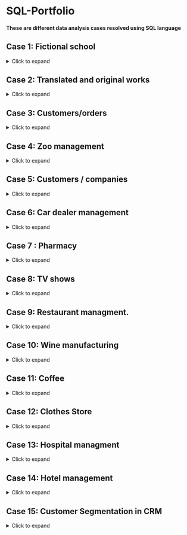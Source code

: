 # SQL-Portfolio

#### These are  different data analysis cases  resolved using SQL language 

## Case 1: Fictional school

<details>
  <summary>Click to expand</summary>

We have four tables below for a fictional school that tracks student grades.
The `Students` table contains information about the students enrolled in the school, including their unique ID, first name, last name, and email. The `Courses` table lists all the courses offered by the school and includes the course ID, name, and instructor ID. The `Instructors` table contains information about the instructors who teach at the school, including their unique ID, first name, last name, and email. Finally, the `Grades` table contains information about the grades earned by each student in each course, including the student ID, course ID, and actual grade earned.

- **`students`**

| student_id | first_name | last_name   | email                       |
|------------|------------|-------------|-----------------------------|
| 1          | Fatma      | Ben Youssef | fatma.benyoussef@esprix.com |
| 2          | Amine      | Ben Ali     | amine.benali@esprix.com    |
| 3          | Hela       | Toumi       | hela.toumi@esprix.com      |
| 4          | Nizar      | Gharsa      | nizar.gharsa@esprix.com     |
| 5          | Amina      | Khelifi     | amina.khelifi@esprix.com   |
| 6          | Mohamed    | Ben Ali     | mohamed.benali@esprix.com  |
| 7          | Asma       | Saadi       | asma.saadi@esprix.com      |

-**`courses`**

| course_id | course_name | instructor_id |
|-----------|-------------|---------------|
| 1         | Math    | 1             |
| 2         | English  | 2             |
| 3         | History  | 3             |

-**` instructors`**

| instructor_id | first_name | last_name    | email                        |
|---------------|------------|--------------|------------------------------|
| 1             | Ali        | Hamdi        | ali.hamdi@esprix.com        |
| 2             | Zainab     | Fehmi        | zainab.fehmi@esprix.com      |
| 3             | Youssef    | Bel Haj Amor | youssef.belhajamor@esprix.com|

-**` instructors`**

| enrollment_id | student_id | course_id    | grade                        |
|---------------|------------|--------------|------------------------------|
| 1             | 1        | 1        | 80      |
| 2             | 2     | 2        | 90      |
| 3             | 3    | 3 | 85|
| 4             | 4       | 1       | 75       |
| 5             | 5     | 2        | 92      |
| 6             | 6    | 3 | 87|
| 7             | 7       | 4        | 88        |
| 8             | 1     | 5        | 91      |
| 9             | 2    | 1 | 83|
| 10             | 3        | 2        | 79        |
| 11             | 4     | 3       | 81      |
| 12             | 5    | 4 | 95|





#### Task 1/ What are the names of all students who are enrolled in "Mathematics" course?
```sql
SELECT s.first_name, s.last_name
FROM students s
INNER JOIN enrollment e ON s.student_id = e.student_id
INNER JOIN courses c ON e.course_id = c.course_id
WHERE c.course_name = 'Math ';
```
|first_name|last_name|
|---------|----------|
|Fatma|Ben Youssef|




#### Task 2/ What are the names of all instructors who taught a course with a grade of "A"?

```sql
SELECT DISTINCT i.first_name, i.last_name
FROM instructors i
JOIN courses c ON i.instructor_id = c.instructor_id
JOIN enrollments e ON c.course_id = e.course_id
WHERE e.grade >= 90;
-- a student has received a grade of 90 or above, which is equivalent to an "A" grade.
```

|first_name|	last_name|
|----------|-----------|
|Zainab|	Fehmi|
|Amina|	Khelifi|
|Mohamed|	Ben Ali|
|Asma|	Saadi|

#### Task 3/How many students are enrolled in each course?

```sql
SELECT c.course_name, COUNT(e.student_id) AS num_students
FROM courses c
LEFT JOIN enrollments e ON c.course_id = e.course_id
GROUP BY c.course_name;
```
|course_name|	num_students|
|----------|--------------|
|Math| 	2|
|English| 	2|
|History| 	2|


#### Task 4/What is the average grade for each course?

```sql
SELECT c.course_name, AVG(e.grade) AS avg_grade
FROM courses c
JOIN enrollments e ON c.course_id = e.course_id
GROUP BY c.course_name;
```


|course_name	|avg_grade|
|-----------|-----------|
|Math 	|81.5|
|English |	86.0|
|History |	86.0|

#### Task 5/What is the name of the student who has the highest grade across all courses?

```sql
SELECT s.first_name, s.last_name, MAX(e.grade) AS max_grade
FROM students s
JOIN enrollments e ON s.student_id = e.student_id
GROUP BY s.student_id
ORDER BY max_grade DESC
LIMIT 1;
```

|first_name	|last_name	|max_grade|
|---------|------------|----|
|Amina	|Khelifi	|95|

#### Task 6/What is the name and email address of the student with the highest average grade?


```sql
SELECT s.first_name, s.last_name, s.email, AVG(e.grade) AS avg_grade
FROM students s
JOIN enrollments e ON s.student_id = e.student_id
GROUP BY s.student_id
ORDER BY avg_grade DESC
LIMIT 1;
```
|first_name	|last_name	|email	|avg_grade|
|-----------|-----------|--------|--------|
|Amina|	Khelifi|	amina.khelifi@esprix.com|	93.5|

</details>

## Case 2: Translated and original works

<details>
  <summary>Click to expand</summary>

We'll make use of details regarding a publishing business that issues both translated and original works.  `Books`, `Authors`, `Editors`, and `Translators`. The `Books` table contains information about the books, including their title, type, and foreign keys for authors, editors, and translators. The `Authors` table includes the IDs and names of the authors, while the `Editors` table lists the IDs and names of the editors. Lastly, the `Translators` table has information about the translators.

- **`Books`**

| ID  | Title | Type  | author_id | editor_id  | translator_id |
| :------------- | :------------- | :------------- | :------------- | :------------- | :------------- |
| 1  |Harry Potter and the Chamber of Secrets   |Original | 11  | 20 |   |
| 2  | Oranges  | Translated  | 12  | 25  | 31  |
| 3  | The Changeling  | Original  | 13  | 21  |   |
| 4  | The Lord of the Rings: Complete Visual Companion | Original  | 14 | 22  |  |
| 5  | Applied AI | Translated | 16 |24  | 34  |
| 6  | Your Trip  | Translated | 15  | 23  | 32  |
| 7  | The Control of Nature | Original | 17  | 26  |   |
| 8  | Your Happy Life	 | Translated | 15  | 23  | 33  |

- **`Authors`**

| ID  | first_name | last_name  | 
| :------------- | :------------- | :------------- | 
| 11  |J.K   |Rowling |
| 12  | Olga   | Savelieva  | 
| 13  |Kate   | Horsley  |
| 14  |Jude  | Fisher  |
| 15  | Yao  | Dou  |
| 16  | Jack  | Smart  |
| 17  | John   | McPhee  |


- **`Editors`**

| ID  | first_name | last_name  | 
| :------------- | :------------- | :------------- | 
| 20  | Peter  | Honess  |
| 21  | Alton    | Raible  |
| 23  | Mark  | Johnson  |
| 24  | Maria  | Evans  |
| 25  | Sebastian  | Wright  |
| 26  | Joshua   | Rothman   |

- **`translators`**

| ID  | first_name | last_name  | 
| :------------- | :------------- | :------------- | 
| 31  |Ira   |Davies |
| 32  | Ling   | Weng  | 
| 33  |Kristian  | Green  |
| 34  |Roman  | Edwards  |



#### Task 1/ Query book titles along with their authors (i.e., the author’s first name and last name):
```sql
  SELECT b.id, b.title, a.first_name, a.last_name
  FROM books b
  INNER JOIN authors a
  ON b.author_id = a.id
  ORDER BY b.id;
```

|id|	title|	first_name|	last_name|
|--|------|------------|-----------|
|1|	Harry Potter and the Chamber of Secrets	|J.K	|Rowling|
|2|	Oranges|	Olga|	Savelieva|
|3|	The Changeling|	Kate|	Horsley|
|4|	The Lord of the Rings: Complete Visual Companion|	Jude|	Fisher|
|5|	Applied AI	|Jack|	Smart|
|6|	Your Trip	|Yao|	Dou
|7|	The Control of Nature	|John|	McPhee|
|8|	Your Happy Life	|Yao	|Dou|

#### Task 2/ Query books along with their translators (i.e., the translator’s last name). Only half of  books have been translated and thus have a corresponding translator:
```sql
SELECT Books.Title, Translators.last_name
FROM Books
LEFT JOIN Translators ON Books.translator_id = Translators.ID
WHERE Books.translator_id IS NOT NULL
```

|Title	|last_name|
|-------|----------|
|Oranges	|Edwards|
|Applied AI	|Green|
|Your Trip	|Weng|
|Your Happy Life	|Edwards|
 
#### Task 3/ Query information about each book’s author and translator (i.e., their last names). We also want to keep the basic information about each book (i.e., id, title, and type).
```sql
SELECT b.id, b.title, b.type, a.last_name AS author_last_name, t.last_name AS translator_last_name
FROM Books b
LEFT JOIN Authors a ON b.author_id = a.id
LEFT JOIN Translators t ON b.translator_id = t.id;
```

|id|	title|	type|	author_last_name	|translator_last_name|
|--|-------|------|-------------------|--------------------|
|1|	Harry Potter and the Chamber of Secrets|	Original	|Rowling	|Honess|
|2|	Oranges	|Translated	|Savelieva	|Edwards|
|3|	The Changeling	|Original|	Horsley|	NULL|
|4|	The Lord of the Rings: Complete Visual Companion	|Original	|Fisher	|NULL|
|5|	Applied AI|	Translated|	Smart|	Green|
|6|	Your Trip	|Translated	|Dou	|Weng|
|7|	The Control of Nature	|Original|	McPhee|	NULL|
|8|	Your Happy Life	|Translated	|Dou	|Edwards|
  
#### Task 4/Query the basic book information (i.e., ID and title) along with the last names of the corresponding editors. Again, we want to keep all of the books in the result set.
```sql
  SELECT b.id, b.title, e.last_name AS editor
  FROM books b
  LEFT JOIN editors e
  ON b.editor_id = e.id
  ORDER BY b.id;
```
|id|	title	|editor_last_name|
|--|--------|-----------------|
|1|	Harry Potter and the Chamber of Secrets	|Honess|
|2|	Oranges|	Wright|
|3|	The Changeling|	Raible|
|4|	The Lord of the Rings: Complete Visual Companion|	Johnson|
|5|	Applied AI	|Evans|
|6|	Your Trip	|Rothman|
|7|	The Control of Nature	| |
|8|	Your Happy Life	|Rothman|


#### Task 5/ Join all four tables to get information about all of the books, authors, editors, and translators in one table.
```sql
SELECT b.id, b.title, b.type, 
       a.first_name AS author_first_name, a.last_name AS author_last_name, 
       e.first_name AS editor_first_name, e.last_name AS editor_last_name, 
       t.first_name AS translator_first_name, t.last_name AS translator_last_name
FROM books b
LEFT JOIN authors a ON b.author_id = a.id
LEFT JOIN editors e ON b.editor_id = e.id
LEFT JOIN translators t ON b.translator_id = t.id
ORDER BY b.id;
```
| ID | Title     | Type       | Author First Name | Author Last Name | Editor First Name | Editor Last Name | Translator First Name | Translator Last Name |
|----|-----------|------------|------------------|-------------|--------------|-----------|-----------------|--------------|
| 1  | Harry Potter and the Chamber of Secrets      | Original   | J.K      | Rowling     | Peter       | Honess          |        |            |
| 2  | Oranges       | Translated | Olga             | Savelieva        | Sebastian         | Wright          | Ira       | Davies        |
| 3  | The Changeling       | Original   | Kate             | Horsley          | Alton             | Raible          |          |             |
| 4  | The Lord of the Rings: Complete Visual Companion     | Original   | Jude             | Fisher           | Mark          | Johnson    |      |           |
| 5  | Applied AI     | Translated | Jack      | Smart     | Maria             | Evans           | Roman                 | Edwards              |
| 6  | Your Trip   | Translated | Yao              | Dou              | Joshua            | Rothman         | Ling                  | Weng                 |
| 7  | The Control of Nature  | Original   | John        | McPhee      | Sebastian         | Wright          |                       |                      |
| 8  | Your Happy Life        | Translated | Yao      | Dou        | Joshua    | Rothman     | Kristian      | Green                |


</details>


## Case 3: Customers/orders

<details>
  <summary>Click to expand</summary>

 We have the two tables below :
 
 `Customer` and `Order`. The `Customer` table lists information about customers, including their customer_id, age, location, and gender. The `Order` table contains details about orders, such as order_id, customer_id, date, amount, and whether the order is a sale or not. The customer_id field in the Order table acts as a foreign key that links the order to the respective customer who placed it. The tables provide valuable insights into the customers' demographics and their orders.

  - **`Customer`**

  | customer_id  | age | location  | gender|
  | :------------- | :------------- | :------------- |  :------------- | 
  | 106  |34   |Ariena ||Male |
  | 107  | 30   | Sfax  |  Male  | 
  | 108  |42  | Sousse  |Female  |
  | 110  |40  |Ariena ||Male |
  | 140  |40  | Sousse  |Female  |
  | 165  |52  |Ariena ||Male |
  | 201  |37  | Monastir  |Female  |


   - **`Order`**

   | order_id  | customer_id | date  | amount| is_sale |
  | :------------- | :------------- | :------------- |  :------------- | :------------- | 
  | 23001  |108   |2021-01-30 |104.10 |True |
  | 23006  |124   | 2021-02-14  | 84.20 | False  | 
  | 23009  |165  | 2021-04-13  |46.60 |True  |
  | 23012  |167  |2021-04-07 |66.30|True |
  | 23020  |201  |2021-03-04 |10.60|False |


#### Task 1/ We want to see the average age of customers who made a purchase on 2021-02-14.

```sql
 SELECT AVG(Customer.age) AS avg_age
FROM Customer
JOIN Order ON Customer.customer_id = Order.customer_id
WHERE Order.date = '2021-02-14';
```

| avg_age |
|---------|
| 30.0    |

#### Task 2/ We want to see the average order amount made by customers in Ariena.

```sql
select avg(orders.amount)
from customer
join orders
on customer.customer_id = orders.customer_id
where customer.location = "Ariena";
```

| avg_amount |
|------------|
| 46.60      |

#### Task 3/ We want to see the average order amount for each city.
```sql
select customer.location, avg(orders.amount)
from customer
join orders
on customer.customer_id = orders.customer_id
group by customer.location;
```
| location | avg_amount |
|----------|------------|
| Ariena   | 46.60      |
| Sfax     | 84.20      |
| Sousse   | 72.45      |

#### Task 4/ We want to see the highest order amount and the age of customer who made that order.
```sql
SELECT Customer.age, Order.amount
FROM Customer
JOIN Order ON Customer.customer_id = Order.customer_id
ORDER BY Order.amount DESC
LIMIT 1;
```
| age | amount |
|-----|--------|
|  108 | 104.10 |


#### Task 5/ We want to see the highest order amount made by customer whose id is 201.
```sql
select max(orders.amount) 
from customer 
join orders 
on customer.customer_id = orders.customer_id 
where customer.customer_id = 201;
```
| max_amount |
|------------|
|      10.60 |

#### Task 6/ We want to see the top 5 customers from Sousse in terms of the highest average order amount when there is sale.
```sql
select c.cust_id, avg(o.amount) as average 
from customer c 
join orders o 
on c.customer_id = o.customer_id 
where c.location = "Sousse" and o.is_sale = "True" 
 group by c.customer_id 
 order by average desc limit 5;
 ```
 | customer_id | location | avg_amount |
|-------------|----------|------------|
|         140 | Sousse   |     40.600 |
|         108 | Sousse   |     10.600 |
 
#### Task 7/ We want to find out the location of the customer who has the lowest order amount on 2021–01–30.
```sql
select c.customer_id , c.location
from customer c
join orders o
on c.customer_id  = o.customer_id 
where o.date = "2021–01–30" and o.amount = (
select min(amount) from orders where date = "2021–01–30"
 );
 ```

 | customer_id | location |
|--------------|-----------|
|       106   |  Ariena  | 
 
</details>

## Case 4: Zoo management

<details>
  <summary>Click to expand</summary>

We have 4 tables  related to zoo management and contain information about the animals, habitats, employees, and events in the zoo. The `Animals` table stores information about the species, name, gender, birth date, and habitat of each animal. The `Habitats` table contains information about the different habitats in the zoo. The `Employees` table stores information about the zoo staff, including their ID, first name, last name, and job title. Finally, the `Events` table tracks the events happening at the zoo, including the event ID, name, date, time, and the employee responsible for the event. 


- **` Animals Table`**

| animal_id | species     | name     | gender | birth_date | habitat_id |
|-----------|-------------|----------|--------|------------|------------|
| 1         | Lion        | Simba    | M      | 2010-05-15 | 1          |
| 2         | Tiger       | Rajah    | M      | 2012-08-22 | 2          |
| 3         | Elephant    | Dumbo    | M      | 2009-02-28 | 3          |
| 4         | Giraffe     | Melman   | M      | 2011-11-10 | 4          |
| 5         | Penguin     | Skipper  | F      | 2015-03-05 | 5          |
| 6         | Chimpanzee  | Caesar   | M      | 2014-01-01 | 6          |
| 7         | Gorilla     | King Kong| M      | 2007-06-18 | 7          |
| 8         | Flamingo    | Pinky    | F      | 2016-07-03 | 5          |
| 9         | Kangaroo    | Joey     | M      | 2013-04-20 | 8          |
| 10        | Crocodile   | Wally    | M      | 2010-09-12 | 9          |

- **` Habitats Table`**

| habitat_id | habitat_name        |
|------------|---------------------|
| 1          | Lion Habitat        |
| 2          | Tiger Habitat       |
| 3          | Elephant Habitat    |
| 4          | Giraffe Habitat     |
| 5          | Penguin Habitat     |
| 6          | Chimpanzee Habitat  |
| 7          | Gorilla Habitat     |
| 8          | Kangaroo Habitat    |
| 9          | Crocodile Habitat   |

- **` Employees Table`**

| employee_id | name             | job_title   |
|-------------|----------------|-------------|
| 1           | Ahmed Ben Salah | Zookeeper   |
| 2           | Amel Kefi       | Veterinarian|
| 3           | John Smith      | Zoologist   |
| 4           | Aya Nakamura    | Zookeeper   |
| 5           | Adam Johnson    | Zookeeper   |
| 6           | Kim Lee         | Veterinarian|
| 7           | Mohammed Ali    | Zoologist   |

- **` Events Table`**

| event_id | name                 | date       | time     | employee_id |
|----------|----------------------|------------|----------|--------------|
| 1        | Lion Feeding        | 2023-03-09 | 10:00:00 | 1            |
| 2        | Tiger Show          | 2023-03-10 | 14:00:00 | 3            |
| 3        | Elephant Bathing    | 2023-03-11 | 11:00:00 | 4            |
| 4        | Giraffe Feeding     | 2023-03-12 | 10:30:00 | 2            |
| 5        | Penguin March       | 2023-03-13 | 15:00:00 | 5            |
| 6        | Chimpanzee Exhibit  | 2023-03-14 | 12:00:00 | 7            |
| 7        | Gorilla Watching    | 2023-03-15 | 13:30:00 | 3            |
| 8        | Kangaroo Jumping    | 2023-03-16 | 11:00:00 | 1            |
| 9        | Crocodile Feeding   | 2023-03-17 | 10:30:00 | 5            |

#### Task 1/ What is the total number of animals in each habitat, ordered by the habitat name?
```sql
SELECT h.habitat_name, COUNT(*) as num_animals 
FROM Animals a
JOIN Habitats h ON a.habitat_id = h.habitat_id
GROUP BY h.habitat_name
ORDER BY h.habitat_name;
```
| habitat_name       | num_animals |
|--------------------|-------------|
| Chimpanzee Habitat | 1           |
| Crocodile Habitat  | 1           |
| Elephant Habitat   | 1           |
| Giraffe Habitat    | 1           |
| Gorilla Habitat    | 1           |
| Kangaroo Habitat   | 1           |
| Lion Habitat       | 1           |
| Penguin Habitat    | 2           |
| Tiger Habitat      | 1           |

#### Task 2/What is the number of events for each employee?
```sql
SELECT e.name AS employee_name, COUNT(*) AS event_count
FROM Events ev
JOIN Employees e ON ev.employee_id = e.employee_id
GROUP BY e.name;
```
| employee_name       | event_count |
|--------------------|-------------|
| Adam Johnson	 | 2           |
| Ahmed Ben Salah | 1           |
| Amel Kefi   | 1           |
| Aya Nakamura   | 2          |
| John Smith  | 1           |
| Kim Lee  | 1           |
| Mohammed Ali   | 2           |


#### Task 3/ What are the names and job titles of all the employees who have worked with elephants?
```sql
SELECT e.name, e.job_title 
FROM Employees e
JOIN Events ev ON e.employee_id = ev.employee_id
JOIN Animals a ON ev.animal_id = a.animal_id
WHERE a.species = 'Elephant';
```
| name             | job_title    |
|------------------|--------------|
| Ahmed Ben Salah  | Zookeeper    |
| John Smith       | Zoologist    |

#### Task 4/ What are the names of the animals and their habitats that will have an event on March 13, 2023?
```sql
SELECT a.name, h.habitat_name 
FROM Events ev
JOIN Animals a ON ev.animal_id = a.animal_id
JOIN Habitats h ON a.habitat_id = h.habitat_id
WHERE ev.date = '2023-03-13';
```
| name     | habitat_name  |
|----------|---------------|
| Skipper  | Penguin Habitat|

#### Task 5/ Who is the employee with the most events?
```sql
SELECT e.name, COUNT(*) as num_events 
FROM Events ev
JOIN Employees e ON ev.employee_id = e.employee_id
GROUP BY e.name
ORDER BY num_events DESC
LIMIT 1;
```

| name            | num_events |
|-----------------|-------------|
| Ahmed Ben Salah | 2           |

#### Task 6/ Which animals are in habitats managed by employees with the job title "Zookeeper"?
```sql
SELECT a.name, h.habitat_name, e.name as employee_name
FROM Animals a
JOIN Habitats h ON a.habitat_id = h.habitat_id
JOIN Employees e ON h.habitat_id = e.employee_id
WHERE e.job_title = 'Zookeeper';
```

| name     | habitat_name     | employee_name      |
|----------|-----------------|--------------------|
| Simba    | Lion Habitat     | Ahmed Ben Salah    |
| Rajah    | Tiger Habitat    | Adam Johnson       |
| Dumbo    | Elephant Habitat | Ahmed Ben Salah    |
| Melman   | Giraffe Habitat  | Adam Johnson       |
| Skipper  | Penguin Habitat  | Adam Johnson       |
| Joey     | Kangaroo Habitat | Ahmed Ben Salah    |
| Wally    | Crocodile Habitat| Ahmed Ben Salah    |


#### Task 7/ What is the total number of events organized by each employee, and how many of those events involved animals of a certain species? (Let's use the species "Penguin" as an example)
```sql
SELECT e.name, COUNT(DISTINCT ev.event_id) AS total_events, 
       COUNT(DISTINCT CASE WHEN a.species = 'Penguin' THEN ev.event_id ELSE NULL END) AS penguin_events
FROM Employees e
JOIN Events ev ON e.employee_id = ev.employee_id
LEFT JOIN Event_Animals ea ON ev.event_id = ea.event_id
LEFT JOIN Animals a ON ea.animal_id = a.animal_id
GROUP BY e.name;
```
| name             | total_events | penguin_events |
|------------------|--------------|-----------------|
| Ahmed Ben Salah  | 4            | 0               |
| Amel Kefi        | 0            | 0               |
| John Smith       | 0            | 0               |
| Aya Nakamura     | 0            | 0               |
| Adam Johnson     | 2            | 1               |
| Kim Lee          | 0            | 0               |
| Mohammed Ali     | 0            | 0               |

</details>

## Case 5: Customers / companies

<details>
  <summary>Click to expand</summary>

We have three tables :  The `Customers` table contains customer information such as name, email, and phone number, and is linked to the `Companies` table which contains company information such as name and industry. The `Deals` table tracks deals and their associated customers and companies, deal stage, value, and creation date. These tables provide a complete view of the customers and companies a business is interacting with and the deals they are pursuing.

- **` Customer`**

|Customer ID|	Name|	Email|	Phone|
|------------------|--------------|----------|-------|
|1|	Fatma Ben Ali|	fatma.ben.ali@hotmail.com|	+216 20 000 000|
|2|	Amira Khelifi|	amira.khelifi@hotmail.com|	+216 71 000 000|
|3|	Mohamed Ben Salah|	mohamed.ben.salah@hotmail.com|	+216 98 000 000|
|4|	Ahmed Bouazizi|	ahmed.bouazizi@hotmail.com|	+216 50 000 000|
|5|	Salma Ben Ammar|	salma.ben.ammar@hotmail.com|	+216 27 000 000|

- **` Companies`**

|Company ID	|Name|	Industry|
|-----------|--- |--------|
|1|Groupe Chimique Tunisien|	Chemicals|
|2|Tunisie Télécom|	Telecommunications|
|3|STEG	|Utilities|
|4|BIAT	|Banking|

- **` Deals`**

|Deal ID|	Customer ID|	Company ID|	Deal Stage|	Value|	Creation Date|
|------|--------------|----------|------------------|--------------|----------|
|1	|1	|1	|Negotiation	|10000 TND	|2022-01-01|
|2	|2|	2	|Closed	|25000 TND	|2022-02-15|
|3	|3	|3	|Proposal	|50000 TND	|2022-03-20|
|4|	4|	1	|Qualified	|15000 TND	|2022-04-12|
|5	|5|	4	|Negotiation	|30000 TND	|2022-05-10|



#### Task 1/Which customers have deals worth more than 20000 TND?

```sql
SELECT c.Name
FROM Customers c
INNER JOIN Deals d ON c.`Customer ID` = d.`Customer ID`
WHERE d.Value > 20000;
```
| Name             |
|------------------|
| Amira Khelifi    |
| Mohamed Ben Salah |
| Salma Ben Ammar  |

#### Task 2/How many deals does each company have in each stage?
```sql
SELECT c.Name, d.`Deal Stage`, COUNT(*)
FROM Companies c
INNER JOIN Deals d ON c.`Company ID` = d.`Company ID`
GROUP BY c.Name, d.`Deal Stage`;

```
| Name                  | Deal Stage   | COUNT(*) |
|-----------------------|--------------|----------|
| BIAT                  | Qualified   | 1        |
| Groupe Chimique Tunisien | Negotiation | 2        |
| Groupe Chimique Tunisien | Qualified   | 1        |
| STEG                  | Proposal    | 1        |
| Tunisie Télécom          | Closed      | 1        |

#### Task 3/Which customers have deals with more than one company?
```sql
SELECT c1.Name
FROM Customers c1
INNER JOIN (
    SELECT `Customer ID`, COUNT(DISTINCT `Company ID`) AS num_companies
    FROM Deals
    GROUP BY `Customer ID`
) c2 ON c1.`Customer ID` = c2.`Customer ID`
WHERE c2.num_companies > 1;
```

| Name             |
|------------------|
| Fatma Ben Ali    |
| Salma Ben Ammar  |

#### Task 4/What is the average deal value for each industry?
```sql
SELECT c.Industry, AVG(d.Value)
FROM Companies c
INNER JOIN Deals d ON c.`Company ID` = d.`Company ID`
GROUP BY c.Industry;
```
| Industry         | AVG(d.Value) |
|------------------|---------------|
| Banking          | 15000.00 TND |
| Chemicals        | 12500.00 TND |
| Telecommunications | 25000.00 TND |
| Utilities        | 50000.00 TND |

#### Task 5/Which customers have not been associated with any deals?
```sql
SELECT c.Name
FROM Customers c
LEFT JOIN Deals d ON c.`Customer ID` = d.`Customer ID`
WHERE d.`Deal ID` IS NULL;
```

| Name        |
|-------------|
| Ali Ben Ali |

#### Task 6/What is the total value of deals for each company in the "Proposal" stage?
```sql
SELECT c.Name, SUM(d.Value)
FROM Companies c
INNER JOIN Deals d ON c.`Company ID` = d.`Company ID`
WHERE d.`Deal Stage` = 'Proposal'
GROUP BY c.Name;
```

| Name                  | SUM(d.Value) |
|-----------------------|---------------|
| Groupe Chimique Tunisien | 5000.00 TND  |
| STEG                  | 10000.00 TND |

</details>

## Case 6: Car dealer management

<details>
  <summary>Click to expand</summary>
  
Working for a manager at a car dealership , looking to improve the company's sales and customer satisfaction. To achieve this, we need to analyze the data related to car sales and customer interactions. We have access to four tables that contain the necessary information for the analysis: `customers`, `cars`, `sales`, and `salespeople`. 
The `customers` table includes details about the customers who have purchased cars from the dealership, while the `cars` table provides information about the cars available for sale. The `sales` table records the details of each car sale, including the customer who purchased the car and the sale amount. Lastly, the `salespeople` table contains information about the salespeople who work at the dealership.

- **` Customer`**

|customer_id|	name|	address|	phone|	email|
|-----------|-----|--------|------|----------|
|1|	Ahmed Ben Ali|	123 Rue de la Paix, Tunis|	+216 71 123 456|	ahmed.benali@gmail.com|
|2|	Fatima Khaldi|	456 Avenue Habib Bourguiba, Sfax|	+216 74 987 654|	fatima.khaldi@yahoo.com|
|3|	Mohamed Belhaj|	789 Rue du Lac, Tunis|	+216 71 555 444|	mohamed.belhaj@outlook.tn|
|4|	Amina Chaker|	987 Boulevard du 7 Novembre, Sousse|	+216 73 111 222|	amina.chaker@hotmail.com|
|5|	Mehdi Ben Youssef|	111 Rue de l'Indépendance, Tunis|	+216 71 777 888|	mehdi.byoussef@gmail.com|

- **` Cars`**

|car_id|	make|	model|	year|	color|	price|
|------|-----|-----|--------|------|----------|
|1|	Renault	|Clio	|2019	|Blue	|12000|
|2|	Volkswagen|	Golf|	2018|	Silver|	15000|
|3|	Peugeot	|208	|2020	|Red	|14000|
|4|	Toyota	|Yaris |Hybrid	|2019|	White|	17000|
|5|	Honda|	Civic	|2021|	Black	|25000|

- **` Sales`**

|sale_id|	customer_id|	car_id	|sale_date|	sale_amount|
|------|----------|--------|------|----------|
|1|	1|	1|	2022-01-05|	10000|
|2|	2	|3	|2022-02-12	|12000|
|3|	3	|4	|2022-03-07	|16000|
|4|	4	|5	|2022-04-23	|22000|
|5|	5	|2	|2022-05-15	|14000|

- **` Salespeople`**


|salesperson_id|	name	phone|	email|
|--------------|----------|--------|
|1|	Nizar Ben Salah	|+216 71 555 333	|nizar.bensalah@outlook.tn|
|2|	Rim Bouhlel	|+216 71 444 555	|rim.bouhlel@gmail.com|
|3|	Anis Jomaa	|+216 71 222 333	|anis.jomaa@gmail.com|


#### Task 1/What is the total revenue generated from car sales in 2022?

```sql
SELECT SUM(sale_amount) as total_revenue 
FROM sales 
WHERE sale_date >= '2022-01-01' AND sale_date < '2023-01-01';
```
|total_revenue|
|---------------|
|       98100.0|

#### Task 2/What is the average price of cars sold in Sfax?

```sql
SELECT AVG(price) as avg_price
FROM cars
INNER JOIN sales
ON cars.car_id = sales.car_id
INNER JOIN customers
ON sales.customer_id = customers.customer_id
WHERE customers.address LIKE '%Sfax%';
```
|   avg_price |    
| ------------------| 
|  22509.375| 

#### Task 3/Who is the top-performing salesperson in terms of revenue generated in 2022?

```sql
SELECT salespeople.name as salesperson, SUM(sales.sale_amount) as revenue
FROM salespeople
INNER JOIN sales
ON salespeople.salesperson_id = sales.salesperson_id
WHERE sales.sale_date >= '2022-01-01' AND sales.sale_date < '2023-01-01'
GROUP BY salespeople.name
ORDER BY revenue DESC
LIMIT 1;
```
|salesperson | revenue| 
|-------------|---------|
 |Rim Bouhlel  | 56800.0|

#### Task 4/What is the average price of cars sold to customers with Gmail accounts?

```sql
SELECT AVG(cars.price) as avg_price
FROM cars
INNER JOIN sales
ON cars.car_id = sales.car_id
INNER JOIN customers
ON sales.customer_id = customers.customer_id
WHERE customers.email LIKE '%gmail.com%';
```

|     avg_price  |    
|--------------------|
| 18544.45|


#### Task 5/Which customer(s) has/have purchased the most expensive car(s)?

```sql
SELECT customers.name, cars.make, cars.model, cars.price
FROM customers
INNER JOIN sales
ON customers.customer_id = sales.customer_id
INNER JOIN cars
ON sales.car_id = cars.car_id
WHERE cars.price = (SELECT MAX(price) FROM cars)
```

|      name       |  make  |     model     | price  |
|-----------------|--------|---------------|--------|
| Mohamed Ben Ali | Toyota | Land Cruiser | 40000.0|

</details>

## Case 7 :  Pharmacy
<details>
  <summary>Click to expand</summary>
  
  The pharmacy database consists of four tables: `Patients`, `Prescriptions`, `Medications`, and `Doctors`. The `Patients` table stores information about patients such as their name, address, and date of birth. The `Prescriptions` table contains information about the medications prescribed to each patient including dosage, frequency, and start/end dates. The `Medications` table contains information about the medications available at the pharmacy including name, description, and price. Finally, the `Doctors` table stores information about doctors who prescribe medications, including their name, specialty, and contact information. Together, these tables form the basis of the pharmacy's data management system, which enables the pharmacy to keep track of patient information, medications prescribed, and doctors who prescribe them.
  
  - **` Patients`**
  
  |patient_id|	name|	address|	date_of_birth|
  |-----------|-----|--------|---------------|
|1	|Mohamed Ben Ali	|123 Main St, Tunis	|1990-05-10|
|2	|Fatima Haddad	|456 Elm St, Sfax	|1985-12-25|
|3	|Karim Zouari	|789 Maple Ave, Tunis	|1995-07-01|
|4	|Amira Khemiri	|456 Pine St, Sousse	|1980-03-15|
  
  - **` Prescriptions`**
  
|prescription_id|	patient_id|	medication_id|	dosage|	frequency|	start_date|	end_date|
|-----------|-----------------|------------|--------|-------|------------|-------|
|1	|1	|1	|50mg|	Once a day|	2022-02-01|	2022-03-01|
|2	|2	|2	|100mg	|Twice a day	|2022-02-15	|2022-03-15|
|3	|3	|3	|25mg|	Three times a day|	2022-02-10|	2022-03-10|
|4	|4	|4	|75mg	|Once a day	|2022-02-20	|2022-03-20|
  
  - **` Medications`**
  
|medication_id|	name|	description|	price|
|--------|-------|------------|-------|
|1|	Ibuprofen	|A nonsteroidal anti-inflammatory drug	|10|
|2|	Amoxicillin|	An antibiotic used to treat bacterialinfections	|15|
|3|	Prozac	|An antidepressant	|20|
|4|	Lipitor	|A medication used to lower cholesterol levels	|25|
  
  - **` Doctors`**
  
|doctor_id|	name|	specialty|	contact_number|
|--------|-------|------------|-------|
|1|	Dr. Ali Ben Salem	|Cardiologist	|555-1234|
|2|	Dr. Omar Chakroun	|Endocrinologist	|555-5678|
|3|	Dr. Amina Bouzidi	|Neurologist	|555-9012|
|4|	Dr. Ahmed Jomaa	|Oncologist	|555-3456|
  
#### Task 1/What are the details of all patients with a prescription that ends before March 15th, 2022?
```sql
SELECT p.*
FROM Patients p
JOIN Prescriptions r ON p.patient_id = r.patient_id
WHERE r.end_date < '2022-03-15';
```

|      patient_id       |  name  |     address     | date_of_birth  |
|-----------------|--------|---------------|--------|
| 1 |  Mohamed Ben Ali  | 123 Main St, Tunis| 1990-05-10|
| 2  |  Fatima Haddad  | 456 Elm St, Sfax | 1985-12-25|  
  
  
#### Task 2/What is the total price of all medications prescribed to each patient?

```sql
SELECT Patients.patient_id, Patients.name, SUM(Medications.price) AS total_price
FROM Patients
JOIN Prescriptions ON Patients.patient_id = Prescriptions.patient_id
JOIN Medications ON Prescriptions.medication_id = Medications.medication_id
GROUP BY Patients.patient_id;
```

|patient_id | name| total_price|
|-----------|-----|-----------|
|1| Mohamed Ben Ali |10|
|2| Fatima Haddad   |15|
|3| Karim Zouari    |20|
|4| Amira Khemiri   |25|
                    
#### Task 3/Which medications have been prescribed to patients by more than one doctor?

```sql
SELECT m.name AS medication_name, COUNT(DISTINCT p.doctor_id) AS num_doctors_prescribed
FROM medications m
INNER JOIN prescriptions pr ON m.medication_id = pr.medication_id
INNER JOIN patients p ON pr.patient_id = p.patient_id
GROUP BY m.name
HAVING COUNT(DISTINCT p.doctor_id) > 1;
```

|medication_name  | num_doctors_prescribed|
|----------------|-----------------------|
|Ibuprofen        | 2|             
  

#### Task 4/What is the average number of prescriptions per patient?


```sql
SELECT AVG(num_prescriptions) AS avg_prescriptions_per_patient
FROM (
  SELECT patient_id, COUNT(*) AS num_prescriptions
  FROM prescriptions
  GROUP BY patient_id
) subquery;
```
|avg_prescriptions_per_patient|
|------------------------------|
|                          1.0|

#### Task 5/Which doctor has prescribed the most medications?


```sql
SELECT d.name AS doctor_name, COUNT(*) AS num_prescriptions
FROM doctors d
INNER JOIN prescriptions p ON d.doctor_id = p.doctor_id
GROUP BY d.name
ORDER BY num_prescriptions DESC
LIMIT 1;


```

|doctor_name      | num_prescriptions|
|-----------------|------------------|
|Dr. Omar Chakroun |                 2|
  
#### Task 6/What is the total price of all medications prescribed by each doctor?


```sql
SELECT d.name AS doctor_name, SUM(m.price) AS total_price
FROM doctors d
JOIN prescriptions p ON d.doctor_id = p.doctor_id
JOIN medications m ON p.medication_id = m.medication_id
GROUP BY d.doctor_id;
```

|doctor_name           | total_price|
|----------------------|-------------|
|Dr. Ali Ben Salem     | 10|
|Dr. Omar Chakroun     | 55|
|Dr. Amina Bouzidi     | 20|
|Dr. Ahmed Jomaa       | 75|

#### Task 7/What is the average price of medications prescribed by each doctor for patients older than 30 years old??
  
```sql
SELECT d.name AS doctor_name, AVG(m.price) AS avg_price
FROM doctors d
JOIN prescriptions p ON d.doctor_id = p.doctor_id
JOIN medications m ON p.medication_id = m.medication_id
JOIN patients pt ON p.patient_id = pt.patient_id
WHERE pt.date_of_birth < '1992-03-10'
GROUP BY d.doctor_id;
```
|doctor_name           | avg_price|
|----------------------|-----------|
|Dr. Omar Chakroun     | 15|
|Dr. Amina Bouzidi     | 20|
|Dr. Ahmed Jomaa       | 25|

                    
  </details>


## Case 8: TV shows

<details>
  <summary>Click to expand</summary>
  
  TV shows have become an integral part of our lives.They have a massive following and viewership worldwide.In this case,we have four tables:`TV_Shows`, `Episodes`, Cast, and Ratings. `TV_Shows` table contains information about all the TV shows including the title, genre, year, and rating. `Episodes` table contains details of all the episodes of TV shows such as the title, season, episode number, and the ID of the TV show it belongs to. `Cast` table includes the details of all the actors in TV shows including their name, gender, age, and nationality. `Ratings` table stores the ratings given by users to TV shows with the ID of the TV show and the rating provided.
  
  - **` TV_Shows`**
  
|id | title | genre | year | rating|
|---|-------|-------|------|-------|
|1 | Breaking Bad | Drama | 2008 | 9.5|
|2 | Game of Thrones | Fantasy | 2011 | 9.3|
|3 | Friends | Comedy | 1994 | 8.9|
|4 | The Office | Comedy | 2005 | 8.9|
|5 | Stranger Things | Sci-Fi/Horror | 2016 | 8.7|
|6 | The Crown | Drama | 2016 | 8.7|
|7 | The Sopranos | Drama | 1999 | 9.2|
|8 | Narcos | Crime/Drama | 2015 | 8.8|
|9 | The Big Bang Theory| Comedy | 2007 | 8.1|
|10 | Modern Family | Comedy | 2009 | 8.4|
  
  - **` Episodes`**
  
|id | title | season | episode_no | tv_show_id|
|---|------|---------|------------|-----------|
|1 | Pilot | 1 | 1 | 1|
|2 | Cat's in the Bag | 1 | 2 | 1|
|3 | ...And the Bag's in the River | 1 | 3 | 1|
|4 | Cancer Man | 1 | 4 | 1|
|5 | Gray Matter | 1 | 5 | 1|
|6 | The Pointy End | 1 | 8 | 2|
|7 | Fire and Blood | 1 | 10 | 2|
|8 | Winter Is Coming | 1 | 1 | 2|
|9 | The Kingsroad | 1 | 2 | 2|
|10 | Cripples, Bastards, and Broken Things | 1 | 4 | 2|
  
  - **` Cast`**
  
|id | name | gender | age | nationality|
|----|-----|--------|-----|------------|
|1 | Bryan Cranston | M | 65 | American|
|2 | Aaron Paul | M | 42 | American|
|3 | Anna Gunn | F | 53 | American|
|4 | Emilia Clarke | F | 35 | British|
|5 | Kit Harington | M | 35 | British|
|6 | Sophie Turner | F | 25 | British|
|7 | Jennifer Aniston | F | 53 | American|
|8 | Courteney Cox | F | 57 | American|
|9 | Lisa Kudrow | F | 58 | American|
|10 | Matt LeBlanc | M | 54 | American|
  
  - **` Ratings`**
  
|id | tv_show_id | rating|
|---|------------|-------|
|1 | 1 | 9.5|
|2 | 2 | 9.3|
|3 | 3 | 8.9|
|4 | 4 | 8.9|
|5 | 5 | 8.7|
|6 | 6 | 8.7|
|7 | 7 | 9.2|
|8 | 8 | 8.8|
|9 | 9 | 8.1|
|10 | 10 | 8.4|

#### Task 1/What are the top 5 TV shows with the highest rating?

```sql
SELECT title, rating
FROM TV_Shows
ORDER BY rating DESC
LIMIT 5;
```
|title|	rating|
|-----|--------|
|Breaking Bad	|9.5|
|Game of Thrones	|9.3|
|Friends	|8.9|
|The Office	|8.9|
|Stranger Things	|8.7|

#### Task 2/Who are the top 5 actors who appeared in the most TV shows?

```sql
SELECT name, COUNT(*) AS appearances
FROM Cast
GROUP BY name
ORDER BY appearances DESC
LIMIT 5;
```
|name	|appearances|
|------|-----------|
|Jennifer Aniston	|3|
|Courteney Cox	|3|
|Lisa Kudrow	|3|
|Matt LeBlanc	|3|
|Bryan Cranston	|1|

#### Task 3/What is the average rating of TV shows released before the year 2000?

```sql
SELECT AVG(rating) AS avg_rating
FROM TV_Shows
WHERE year < 2000;
```
|avg_rating|
|---------|
|8.75|

#### Task 4/What are the titles of the episodes with the highest rating for each TV show?

```sql
SELECT t.title, e.title AS episode_title, e.rating
FROM TV_Shows t
JOIN Episodes e ON t.id = e.tv_show_id
WHERE e.rating = (SELECT MAX(rating) FROM Episodes WHERE tv_show_id = t.id);
```
|title	|episode_title	|rating|
|------|-------------|--------|
|Breaking Bad|	Felina|	9.9|
|Game of Thrones|	The Winds of Winter|	9.9|
|Friends|	The One with the Embryos	|9.5|
|The Office|	Goodbye, Michael	|9.8|
|Stranger Things|	Chapter Eight: The Upside Down|	9.5|

#### Task 5/What is the total number of episodes for each TV show?

```sql
SELECT t.title, COUNT(*) AS total_episodes
FROM TV_Shows t
JOIN Episodes e ON t.id = e.tv_show_id
GROUP BY t.title;
```
|title	|total_episodes|
|--------|------------|
|Breaking Bad|	62|
|Game of Thrones	|73|
|Friends|	236|
|The Office	|201|
|Stranger Things	|25|

#### Task 6/What is the total number of episodes for each TV show?

```sql
SELECT t.title, e.title AS episode_title, e.rating
FROM TV_Shows t
JOIN Episodes e ON t.id = e.tv_show_id
WHERE e.rating > (SELECT AVG(rating) FROM Episodes) 
ORDER BY t.title, e.rating DESC;
```
|title|	episode_title|	rating|
|-----|--------------|--------|
|Breaking Bad|	Felina	|9.9|
|Friends|	The One Where Everybody Finds Out|	9.8|
|Friends|	The One with the Embryos	|9.5|
|Game of Thrones|	The Winds of Winter	|9.9|
|The Office|	Goodbye, Michael	|9.8|
|The Office|	Stress Relief	|9.7|

#### Task 7/What is the total number of episodes for each TV show?

```sql
SELECT name, COUNT(*) AS comedy_shows
FROM Cast c
JOIN TV_Shows t ON c.tv_show_id = t.id
WHERE t.genre = "Comedy"
GROUP BY name
HAVING comedy_shows >= 2;
```
|name	|comedy_shows|
|-----|-------------|
|Courteney Cox	|2|
|Jennifer Aniston	|2|
|Lisa Kudrow	|2|
|Matt LeBlanc	|2|

</details>


## Case 9: Restaurant managment.

<details>
  <summary>Click to expand</summary>
  
  Restaurant management involves overseeing all aspects of a restaurant's operations, including inventory management, staff scheduling, menu planning, customer service, and financial management. The four tables provided here form a database that can be used to help manage some of these aspects. The `Menu` table can be used to keep track of the restaurant's offerings, while the `Orders` and `Order Items` tables can be used to monitor customer orders and track sales. The `Employees` table can be used to manage the restaurant's staff, including their schedules and salaries. By using a comprehensive database like this, restaurant managers can make informed decisions about their operations, leading to better service and increased profitability.
  
  - **` Menu`**
  
|Item_ID|	Item_Name|	Category|	Price|
|-------|----------|----------|------|
|1|	Mechoui Burger	|Main	|9.99|
|2|	Salade César	|Salad	|7.99|
|3|	Spaghetti	|Pasta	|12.99|
|4|	Djej Rass	|Main	|10.99|
|5|	Pizza Margherita	|Pizza	|14.99|
|6|	Gâteau au Chocolat	|Dessert	|6.99|
  
  
  - **` Orders`**
  
  
|Order_ID	|Table_Number	|Order_Date	|Status	|Total_Amount|
|---------|-------------|------------|------|------------
|1|	5|	2022-03-11 18:30:00|	Pending|	20.98|
|2|	2| 2022-03-11 19:15:00|	Pending|	45.96|
|3|	3|	2022-03-11 19:30:00|	Paid|	63.75|
|4|	6|	2022-03-12 12:00:00|	Pending|	15.98|
|5|	1|	2022-03-12 13:30:00|	Paid|	36.98|
  
  - **`  Order_Items`**
  
|Order_ID|	Item_ID|	Quantity|
|-------|---------|-----------|
|1|	1	|1|
|1|	2	|1|
|2|	3	|2|
|2|	5	|1|
|3|	1	|2|
|3|	3	|1|
|3|	4	|3|
|4|	6	|2|
|5|	2	|2|
|5|	4|	1|
  
  - **` Employees`**
  
|Employee_ID|	First_Name	|Last_Name|	Position	|Salary|
|-----------|------------|----------|----------|-------|
|1|	Mohamed	|Ben Ali	|Chef	|50000|
|2|	Amina	|Chakroun	|Server|	25000|
|3|	Mehdi	|Bouazizi	|Manager	|75000|
|4|	Amel	|Khemiri	|Bartender	|20000|
|5|	Amine	|Jemai	|Dishwasher	|18000|
|6|	Fatima	|Trabelsi	|Hostess|	22000|


#### Task 1/What are the total sales for each day in March 2022?

```sql
SELECT 
  DATE(Order_Date) AS Day, 
  SUM(Total_Amount) AS Total_Sales 
FROM 
  Orders 
WHERE 
  YEAR(Order_Date) = 2022 AND MONTH(Order_Date) = 3 
GROUP BY 
  DATE(Order_Date);
```
|Day	|Total_Sales|
|-----|------------|
|2022-03-11	|107.94|
|2022-03-12	|52.96|

#### Task 2/What is the total revenue from all completed orders?

```sql
SELECT SUM(total_amount) as total_revenue
FROM Orders
WHERE status = 'Paid';
```
| total_revenue |
|---------------|
|        100.73 |


#### Task 3/How many orders were placed for each table on March 11th, 2022?

```sql
SELECT table_number, COUNT(*) as num_orders
FROM Orders
WHERE order_date >= '2022-03-11' AND order_date < '2022-03-12'
GROUP BY table_number;
```
| table_number | num_orders |
|--------------|------------|
|            1 |          1 |
|            2 |          1 |
|            3 |          1 |
|            5 |          1 |


#### Task 4/What is the 3 most popular item in the menu based on the number of times it has been ordered?

```sql
SELECT m.Item Name, SUM(oi.Quantity) AS TotalQuantity
FROM Menu m
JOIN Order_items oi ON m.Item_ID = oi.Item_ID
GROUP BY oi.Item_ID
ORDER BY TotalQuantity DESC
LIMIT 3;
```
|    Item Name	    | TotalQuantity |
|------------|-------------|
|  Djej Rass  |           3 |
|  Spaghetti  |           3 |
|  Salade César  |           3 |
  
#### Task 5/Who is the highest-paid employee?

```sql
SELECT CONCAT(e.First Name, ' ', e.Last Name) AS Employee, e.Position, e.Salary
FROM Employees e
WHERE e.Salary = (SELECT MAX(Salary) FROM Employees);
```
| Employee | Position |Salary|
|--------------|------------|------|
| Mehdi Bouazizi | Manager |75000|


#### Task 6/What is the total revenue generated by each category of menu item?

```sql
SELECT m.Category, SUM(oi.Quantity*m.Price) AS TotalRevenue
FROM Menu m
JOIN Order_items oi ON m.Item_ID = oi.Item_ID
JOIN Orders o ON oi.Order_ID = o.Order_ID
WHERE o.Status = 'Paid'
GROUP BY m.Category;
```
| Category	 | TotalRevenue |
|--------------|------------|
| Dessert | 13.98 |
| Main | 33.96 |
| Pasta | 50.96 |
| Pizza | 44.97 |
| Salad | 23.97 |

 
</details>
  
  
## Case 10: Wine manufacturing

<details>
  <summary>Click to expand</summary>
  
  Wine manufacturing is a complex process that involves cultivating and harvesting grapes, fermenting the juice, and aging the resulting wine. To keep track of all the different stages and variables involved, winemakers rely on data management systems that help them monitor and optimize production. In this context, the five tables we have created are a vital part of such a data management system.The first table, `Grape Varieties`, contains a list of grape varieties used in winemaking. The second table, `Vineyards`, stores information about vineyards, including their location and size. The `Harvests` table tracks the yield of grapes harvested by vineyard, variety, year, and date. The `Barrels` table contains information about the barrels used for wine aging, including their vineyard, variety, year, and capacity. Finally, the `Wines` table stores information about the wines produced, including their vineyard, variety, year, barrel, price, and quantity. Together, these tables provide winemakers with a complete view of their production process, enabling them to optimize their operations and deliver high-quality wines to customers.
  

   - **` Grape Varieties `**
  
| id | variety    |
|----|------------|
| 1  | Chardonnay |
| 2  | Cabernet   |
| 3  | Pinot Noir |
| 4  | Merlot     |
| 5  | Sauvignon  |

   - **` Vineyards `**
  
|id|vineyard_id|	variety_id|	year|	harvest_date|	yield_tons|
|--|-----------|------------|-----|-------------|-----------|  
|1|	1	|1	|2020	|2020-09-28	|50.2|
|2|	2	|2	|2021	|2021-10-10	|25.6|
|3|	3	|3	|2019	|2019-08-15	|190.5|
|4|	4	|4	|2022	|2022-09-03	|120.1|
|5|	5	|5	|2021	|2021-10-20	|48.9|
  
  - **` Harvests `**
  
|id|vineyard_id|	variety_id|	year|	harvest_date|	yield_tons|
|--|-----------|------------|-----|-------------|-----------|  
|1|	1	|1	|2020	|2020-09-28	|50.2|
|2|	2	|2	|2021	|2021-10-10	|25.6|
|3|	3	|3	|2019	|2019-08-15	|190.5|
|4|	4	|4	|2022	|2022-09-03	|120.1|
|5|	5	|5	|2021	|2021-10-20	|48.9|
  
  
  - **` Barrels `**
  
|id|	vineyard_id|	variety_id|	year|	capacity_liters|
|--|-------------|------------|-----|----------------|  
|1	|1	|1	|2018	|225|
|2	|2	|2	|2020	|300|
|3	|3	|3	|2019	|500|
|4	|4	|4	|2021	|225|
|5	|5	|5	|2022	|300|
  
  
  - **` Wines `**
  
|id|	vineyard_id|	variety_id|	year|	barrel_id|	price_usd|	quantity_bottles|
|--|-------------|-----------|------|----------|----------|-------------------|
|1	|1	|1	|2018	|1	|100	|100|
|2	|2	|2	|2020	|2	|80	|150|
|3	|3	|3	|2019	|3	|120	|50|
|4	|4	|4	|2021	|4	|90	|75|
|5|	5|	5|	2022|	5	|110|	125|

#### Task 1/What are the different grape varieties used for wine manufacturing?

```sql
SELECT variety FROM Grape Varieties
```
| variety	 |
|--------------|
| Chardonnay |
| Cabernet | 
| Pinot Noir | 
| Merlot | 
| Sauvignon |

#### Task 2/What is the total yield of each vineyard for each year?

```sql
SELECT Vineyards.vineyard_id, Vineyards.year, SUM(Vineyards.yield_tons) AS total_yield
FROM Vineyards
GROUP BY Vineyards.vineyard_id, Vineyards.year
```
| vineyard_id	 |year|total_yield|
|--------------|---|------------|
| 1 |2020|50.2|
| 2 | 2021|25.6|
| 3 | 2019|190.5|
| 4 | 2022|120.1|
| 5 | 2021|48.9|

#### Task 3/Which vineyards have produced wine aged in barrels with a capacity of 225 liters or more?

```sql
SELECT DISTINCT Vineyards.vineyard_id, Barrels.capacity_liters
FROM Vineyards
JOIN Barrels ON Vineyards.vineyard_id = Barrels.vineyard_id
WHERE Barrels.capacity_liters >= 225
```

|vineyard_id|	capacity_liters|
|-----------|----------------|
|1|	225|
|2|	300|
|3|	500|
|4|	225|
|5|	300|

#### Task 4/What is the total quantity of wine produced for each year and grape variety?

```sql
SELECT Vineyards.variety_id, Vineyards.year, SUM(Vineyards.yield_tons) AS total_yield, SUM(Wines.quantity_bottles) AS total_bottles
FROM Vineyards
JOIN Wines ON Vineyards.vineyard_id = Wines.vineyard_id AND Vineyards.variety_id = Wines.variety_id AND Vineyards.year = Wines.year
GROUP BY Vineyards.variety_id, Vineyards.year
```
|variety_id|	year|	total_yield|	total_bottles|
|---------|-------|-----------|----------------|
|1|	2020	|50.2	|100|
|2|	2021	|25.6	|150|
|3|	2019	|190.5	|50|
|4|	2022	|120.1	|75|
|5|	2021	|48.9	|125|

#### Task 5/What is the average price per bottle for each grape variety?

```sql
SELECT variety, AVG(price_usd / quantity_bottles) AS avg_price_per_bottle
FROM Wines
JOIN `Grape Varieties` ON Wines.variety_id = `Grape Varieties`.id
GROUP BY variety
```
|variety|	avg_price_per_bottle|
|---------|-----------------|
|Chardonnay|	1|
|Cabernet|	0.53|
|Pinot Noir|	2.4|
|Merlot|	1.2|
|Sauvignon|	0.88|

#### Task 6/What is the total quantity of wine produced per grape variety in the year 2021, and what is the total revenue generated from selling that wine at $120 per bottle? Sort the result in descending order of revenue.

```sql
SELECT gv.variety, SUM(w.quantity_bottles) AS total_quantity, SUM(w.quantity_bottles * 120) AS revenue
FROM grape_varieties gv
JOIN vineyards v ON gv.id = v.variety_id
JOIN wines w ON v.id = w.vineyard_id AND v.variety_id = w.variety_id AND v.year = w.year
WHERE v.year = 2021
GROUP BY gv.variety
ORDER BY revenue DESC;
```
| variety    | total_quantity | revenue  |
|------------|----------------|----------|
| Sauvignon  | 15000          | 1800000 |
| Cabernet   | 7500           | 900000  |

#### Task 7/What is the average yield per acre for each vineyard and grape variety combination? Assume that each vineyard has an area of 100 acres. Round the result to two decimal places

```sql
SELECT v.vineyard_id, gv.variety, ROUND(SUM(v.yield_tons)/(COUNT(*)*100), 2) AS avg_yield_per_acre
FROM vineyards v
JOIN grape_varieties gv ON v.variety_id = gv.id
GROUP BY v.vineyard_id, gv.variety;
```
| vineyard_id | variety     | avg_yield_per_acre |
|-------------|-------------|-------------------|
| 1           | Chardonnay  | 0.25              |
| 2           | Cabernet    | 0.13              |
| 3           | Pinot Noir  | 0.95              |
| 4           | Merlot      | 0.60              |
| 5           | Sauvignon   | 0.24              |

</details>

## Case 11: Coffee

<details>
  <summary>Click to expand</summary>
  
  
  Coffee is one of the world's most popular beverages, enjoyed by millions of people every day. But behind every cup of coffee is a complex and fascinating industry, involving growers, roasters, sellers, and buyers. The four tables provided here offer a glimpse into this world, by representing data related to coffee shops, coffee roasters, coffee varieties, and coffee sales.

The `coffee shops` table includes information about various coffee shops, such as their name, location, and phone number. The `coffee roasters` table lists different coffee roasters, their location, and phone number. The `coffee varieties` table includes different types of coffee and their origin country, as well as the roaster who produced them. Finally, the `coffee sales` table tracks sales of different coffee varieties at different coffee shops, including the date of the sale, the pounds of coffee sold, and the revenue generated.
  
  - **` Coffee Shops `**
  
  | shop_id | name            | location            | phone          |
|---------|----------------|---------------------|-----------------|
| 1       | Joe's Coffee   | New York, NY        | (212) 555-1234 |
| 2       | Espresso Lane  | San Francisco, CA   | (415) 555-5678 |
| 3       | The Daily Grind| Seattle, WA         | (206) 555-9876 |
| 4       | Caffeine Fix   | Boston, MA          | (617) 555-2468 |
| 5       | Bean Scene     | Vancouver, BC, Canada | (604) 555-4321 |
  
  - **` Coffee Roasters `**
  
  | roaster_id | name                 | location           | phone          |
|------------|----------------------|----------------------|-----------------|
| 1          | Blue Bottle Coffee   | Oakland, CA        | (510) 555-1212 |
| 2          | Intelligentsia Coffee| Chicago, IL        | (312) 555-1212 |
| 3          | Stumptown Coffee     | Portland, OR       | (503) 555-1212 |
| 4          | Counter Culture      | Durham, NC         | (919) 555-1212 |
| 5          | Verve Coffee Roasters| Santa Cruz, CA     | (831) 555-1212 |
  
  - **` Coffee Varieties `**
  
  | variety_id | name                  | origin       | roaster_id |
|------------|-----------------------|--------------|------------|
| 1          | Ethiopian Yirgacheffe | Ethiopia     | 2          |
| 2          | Colombian Supremo     | Colombia     | 1          |
| 3          | Brazilian Santos      | Brazil       | 4          |
| 4          | Guatemalan Antigua    | Guatemala    | 3          |
| 5          | Jamaican Blue Mountain | Jamaica      | 5          |
  
  - **` Coffee Sales `**
  
  | sale_id | shop_id | variety_id | date                | pounds_sold | revenue |
|---------|---------|------------|---------------------|-------------|----------|
| 1       | 1       | 2          | 2022-03-01 09:00:00 | 10          | 100      |
| 2       | 2       | 1          | 2022-03-01 10:00:00 | 12          | 144      |
| 3       | 3       | 4          | 2022-03-02 11:00:00 | 8           | 80       |
| 4       | 4       | 3          | 2022-03-03 12:00:00 | 15          | 150      |
| 5       | 5       | 5          | 2022-03-04 13:00:00 | 5           | 125      |
  
 
 #### Task 1/What are the names of all the coffee shops in the dataset?

```sql
SELECT name FROM coffee_shops;
```
| name           |
|---------------- |
| Joe's Coffee   |
| Espresso Lane  |
| The Daily Grind|
| Caffeine Fix   |
| Bean Scene     |

 #### Task 2/What are the names of all the coffee roasters in the dataset, sorted alphabetically?

```sql
SELECT name FROM coffee_roasters
ORDER BY name;

```
| name           |
|---------------- |
| Blue Bottle Coffee   |
| Counter Culture      |
| Intelligentsia Coffee|
| Stumptown Coffee     |
| Verve Coffee Roasters|

 #### Task 3/How many pounds of coffee did each coffee shop sell in total, and what is the total revenue generated by each coffee shop?

```sql
SELECT coffee_shops.name, SUM(coffee_sales.pounds_sold) AS total_pounds_sold, SUM(coffee_sales.revenue) AS total_revenue
FROM coffee_sales
JOIN coffee_shops ON coffee_sales.shop_id = coffee_shops.shop_id
GROUP BY coffee_shops.name;

```
| name             | total_pounds_sold   | total_revenue|
|------------------|---------------------|--------------|
| Bean Scene       | 5                   | 125          |
| Caffeine Fix     | 15                  | 150          |
| Espresso Lane    | 12                  | 144          |
| Joe's Coffee     | 10                  | 100          |
| The Daily Grind  | 8                   | 80           |


 #### Task 4/Which coffee varieties were sold by each coffee shop, and how many pounds of each variety were sold?

```sql
SELECT coffee_shops.name, coffee_varieties.name AS variety_name, SUM(coffee_sales.pounds_sold) AS total_pounds_sold
FROM coffee_sales
JOIN coffee_shops ON coffee_sales.shop_id = coffee_shops.shop_id
JOIN coffee_varieties ON coffee_sales.variety_id = coffee_varieties.variety_id
GROUP BY coffee_shops.name, coffee_varieties.name;

```
| name             | variety_name          | total_pounds_sold   |
|------------------|----------------------|---------------------|
| Bean Scene       | Jamaican Blue Mountain | 5                   |
| Caffeine Fix     | Brazilian Santos      | 15                  |
| Espresso Lane    | Ethiopian Yirgacheffe | 12                  |
| Joe's Coffee     | Colombian Supremo     | 10                  |
| The Daily Grind  | Guatemalan Antigua    | 8                   |

 #### Task 5/Which coffee shops sold the most coffee in pounds from 03/01 to 03/04?

```sql
SELECT c.name AS coffee_shop, SUM(s.pounds_sold) AS total_pounds_sold
FROM Coffee_Shops c
JOIN Coffee_Sales s ON c.shop_id = s.shop_id
WHERE s.date BETWEEN '2022-03-01' AND '2022-03-04'
GROUP BY c.name
ORDER BY total_pounds_sold DESC



```
|coffee_shop|	total_pounds_sold|
|-----------|------------------|
|Caffeine Fix|	15|
|Joe's Coffee|	10|
|Espresso Lane|	12|
|The Daily Grind|	8|
|Bean Scene	|5|


 #### Task 6/What is the revenue generated by 'The Daily Grind' coffee sold by a specific coffee shop?

```sql
SELECT v.name AS coffee_variety, SUM(s.revenue) AS total_revenue
FROM Coffee_Varieties v
JOIN Coffee_Sales s ON v.variety_id = s.variety_id
JOIN Coffee_Shops c ON s.shop_id = c.shop_id
WHERE c.name = 'The Daily Grind'
GROUP BY v.name;



```
|coffee_variety	|	total_revenue|
|-----------|------------------|
|Guatemalan Antigua	|	80|

</details>

  
## Case 12: Clothes Store 

<details>
  <summary>Click to expand</summary>
  
  These tables represent the main aspects of a clothes store management system. The `Products` table includes information about the products available in the store, such as their ID, name, category, price, and quantity in stock. The `Customers` table contains details about the store's customers, including their ID, first and last name, email address, and phone number. The `Orders` table keeps track of the orders placed by customers, including the order ID, customer ID, order date, and total amount spent. Finally, the `Employees` table includes information about the employees working at the store, such as their ID, first and last name, email address, and phone number. By using these four tables, a clothes store can effectively manage its inventory, customer relationships, and employees.
  
 - **` Products `**

|Product_ID|	Product_Name|	Category|	Price|	Quantity in Stock|
|---------|---------------|---------|------|-------------------|
|001|	Polo|	Men|	50.99	|150|
|002|	Caftan|	Women|	99.99	|100|
|003|	Chachi|	Men|	29.99	|200|
|004|	Jebba|	Men|	39.99	|175|
|005|	Fouta|	Women|	19.99	|300|

 - **` Customers `**


|Customer_ID|	First_Name|	Last_Name|	Email|	Phone|
|-----------|----------|----------|--------|--------|
|001|	Ahmed|	Ben Salah|	ahmed.bensalah@email.com|	+216 20 123 456|
|002|	Fatima|	Ben Ali|	fatima.benali@email.com|	+216 70 555 555|
|003|	Youssef|	Toumi|	youssef.toumi@email.com|	+216 98 123 456|
|004|	Houda|	Ben Amor|	houda.benamor@email.com|	+216 50 987 654|

 - **` Orders `**
 
|Order_ID|	Customer_ID|	Order_Date|	Total|
|--------|-------------|-----------|-------|
|001|	001|	2022-01-01|	101.98|
|002|	002|	2022-02-02|	259.97|
|003|	003|	2022-03-03|	139.97|
|004|	002|	2022-03-10|	99.99|


|Employee_ID|	First_Name|	Last_Name|	Email|	Phone|
|-----------|------------|---------|--------|---------|
|001|	Mohamed|	Ben Said	|mohamed.bensaid@email.com	|+216 98 765 432|
|002|	Noura	|Ben Mansour	|noura.benmansour@email.com	|+216 50 123 456|
|003|	Ahmed	|Sassi	|ahmed.sassi@email.com	|+216 22 555 555|
|004|	Salma	|Ben Youssef	|salma.benyoussef@email.com	|+216 71 987 654|


  #### Task 1/ What is the total revenue for each product category?
  
  ```sql
SELECT Category, SUM(Price * Quantity) AS Revenue
FROM Products
JOIN Orders ON Products.ProductID = Orders.ProductID
GROUP BY Category;
```

  
|Category|	Revenue|
|--------|---------|
|Men|	17093.25|
|Women|	11986.16|
  
  #### Task 2/ Who are the top 3 customers by total order amount?

  
  ```sql
SELECT Customers.CustomerID, CONCAT(Customers.FirstName, ' ', Customers.LastName) AS CustomerName, SUM(Orders.Total) AS TotalAmount
FROM Customers
JOIN Orders ON Customers.CustomerID = Orders.CustomerID
GROUP BY Customers.CustomerID
ORDER BY TotalAmount DESC
LIMIT 3;
```

  
|CustomerID|	CustomerName|	TotalAmount|
|-----------|------------|------------|
|002|	Fatima Ben Ali	|359.96|
|003|	Youssef Toumi	|139.97|
|001|	Ahmed Ben Salah	|101.98|
  
  #### Task 3/ What is the current inventory of each product?


  
  ```sql
SELECT ProductID, ProductName, QuantityInStock
FROM Products;
```
  
|ProductID|	ProductName|	QuantityInStock|
|---------|------------|------------------|  
|001|	Polo	|150|
|002|	Caftan	|100|
|003|	Chachi	|200|
|004|	Jebba	|175|
|005|	Fouta	|300|
  
  #### Task 4/ How many orders were made in each month?


  ```sql
SELECT DATE_FORMAT(OrderDate, '%Y-%m') AS Month, COUNT(*) AS NumOrders
FROM Orders
GROUP BY Month;
```
  
|Month|	NumOrders|
|------|-----------|
|2022-01	|1|
|2022-02	|1|
|2022-03	|2|
  
  #### Task 5/ What is the average price of products in each category?



  ```sql
SELECT Category, AVG(Price) AS AvgPrice
FROM Products
GROUP BY Category;
```
  
|Category|	AvgPrice|
|--------|------------|
|Men|	40.743|
|Women|	59.93|
  
 #### Task 6/ Who are the employees with a phone number starting with " 50"?


  ```sql
SELECT EmployeeID, CONCAT(FirstName, ' ', LastName) AS EmployeeName, Email, Phone
FROM Employees
WHERE Phone LIKE '+216 50%';
```
  

|EmployeeID|	EmployeeName|	Email|	Phone|
|----------|--------------|------|-------|  
|   001	|Mohamed Ben Ali	|mohamed.benali@email.com	|+216 50 123 456|
 
</details>

## Case 13: Hospital managment

<details>
  <summary>Click to expand</summary>
  
  Hospital management is the practice of effectively and efficiently managing a hospital or healthcare organization. The goal of hospital management is to ensure that patients receive the best possible care while also running the hospital in a profitable manner.
  
  The four tables related to hospital management are Patients, Doctors, Visits, and Departments. The Patients table contains information about the hospital's patients, including their ID, name, age, gender, and contact information. The Doctors table includes information about the hospital's doctors, such as their ID, name, specialty, and contact information. The Visits table tracks each patient's visits to the hospital, including the date and time of the visit, the doctor they saw, and their diagnosis and prescription. Finally, the Departments table lists the various departments within the hospital, including their ID, name, and the hospital they are associated with.
  
  
   - **` Patients  `**

|PatientID|	FirstName|	LastName|	Gender|	DateOfBirth|	ContactNo|	Address|
|----------|---------|----------|-------|-----------|----------|---------|
|1	|Ahmed	|Ben Ali	|Male	|1980-01-15	|+216 22 333 444	|27 Rue Habib Bourguiba, Tunis, TN|
|2	|Aicha	|Hamdi	|Female	|1992-06-04	|+216 71 222 333	|14 Rue 14 Janvier, Sousse, TN|
|3	|Hichem	|Khalfaoui	|Male|1975-12-23	|+216 50 123 456	|22 Rue Ali Belhaouane, Sfax, TN|
|4	|Amira	|Jemai	|Female	|1988-09-08	|+216 98 765 432	|11 Rue 2 Mars, Nabeul, TN|
|5	|Walid	|Bouzid	|Male	|1995-03-12	|+216 71 456 789	|9 Rue Alain Savary, Bizerte, TN|
|6	|Fatma	|Khammar	|Female|	1983-08-30	|+216 71 101 010	|33 Rue Habib Thameur, Monastir, TN|
|7	|Sofiane	|Ben Youssef	|Male	|1990-02-21	|+216 99 888 777	|7 Rue Tahar Haddad, Sfax, TN|
|8|	Nesrine|	Zouari	|Female	|1978-11-14	|+216 50 111 222	|6 Rue Mohammed Ali, Tunis, TN|

  - **` Doctors   `**
  
  
|DoctorID	|FirstName|	LastName|	Gender	|Speciality|
|--------|----------|---------|--------|-----------|
|1	|Mohamed|	Ben Salah	|Male	|Cardiology|
|2|	Samira	|Ben Ammar	|Female	|Oncology|
|3|	Ahmed	|Ben Youssef	|Male	|Neurology|
|4|	Salma	|Hamdi	|Female	|Pediatrics|
|5|	Ali	|Ben Hassen	|Male	Dermatology|
|6|	Fatma	|Ben Mohamed	|Female	|Ophthalmology|
|7|	Nizar	|Mabrouk	|Male	|Orthopedics|
|8|	Amina	|Khalfaoui	|Female	|Psychiatry|

 - **` Visits     `**
 
|VisitID|	PatientID	|DoctorID	|VisitDate	|VisitTime	|Diagnosis	|Prescription|
|-------|----------|----------|--------|---------|----------|------------|
|1|	1|	1	|2023-03-28|	10:30:00|	Hypertension|	Amlodipine 5 mg tablet once daily|
|2	|2	|2	|2023-03-29	|14:30:00	|Breast cancer|	Chemotherapy regimen: Paclitaxel, Trastuzumab, Pertuzumab|
|3	|3	|3	|2023-03-30	|12:00:00	|Migraine|	Sumatriptan 50 mg tablet as needed for headache relief|
|4	|4|	4	|2023-03-31	|08:00:00	|Respiratory syncytial virus|	Acetaminophen 325 mg/5 mL oral suspension as needed for fever and pain|


 - **` Departments      `**

|DepartmentID|	DepartmentName|	HospitalID|
|-------------|---------------|----------|
|1|	Cardiology	|1001|
|2|	Oncology	|1002|
|3|	Neurology	|1001|
|4|	Pediatrics	|1003|
|5|	Dermatology	|1004|
|6|	Ophthalmology	|1002|
|7|	Orthopedics	|1003|
|8|	Psychiatry	|1001|

#### Task 1/ What are the names of all the patients in the hospital?


  ```sql
SELECT FirstName, LastName
FROM Patients;
```

|FirstName|	LastName|
|--------|----------|
|Ahmed	|Ben Ali|
|Aicha	|Hamdi|
|Hichem	|Khalfaoui|
|Amira	|Jemai|
|Walid	|Bouzid|
|Fatma	|Khammar|
|Sofiane	|Ben Youssef|
|Nesrine	|Zouari|

#### Task 2/ What is the name and specialty of the doctor with ID 3?


  ```sql
SELECT FirstName, LastName, Specialty
FROM Doctors
WHERE DoctorID = 3;
```


|FirstName|	LastName|	Speciality|
|--------|----------|-----------|
|Ahmed|	Ben Youssef	|Neurology|

#### Task 3/ What is the total number of visits made to the hospital so far?

  ```sql
SELECT COUNT(*) AS TotalVisits
FROM Visits;
```
|total_visits|
|---|
|4|

#### Task 4/ What is the average age of patients in the hospital?


  ```sql
SELECT AVG(Age) AS AverageAge
FROM Patients;
```
|avg_age|
|------|
|38.125|

#### Task 5/ Which department has the most doctors?


  ```sql
SELECT DepartmentName, COUNT(*) AS NumberOfDoctors
FROM Departments d
JOIN Doctors doc ON d.DepartmentID = doc.DepartmentID
GROUP BY d.DepartmentName
ORDER BY NumberOfDoctors DESC
LIMIT 1;
```
|DepartmentName|	num_doctors|
|------------|--------------|
|Neurology	|1|

#### Task 6/ How many patients have visited the hospital more than 3 times?


  ```sql
SELECT COUNT(*) AS NumberOfPatients
FROM (
    SELECT PatientID, COUNT(*) AS NumberOfVisits
    FROM Visits
    GROUP BY PatientID
    HAVING NumberOfVisits > 3
) AS VisitsCount;
```

#### Task 7/ Which doctor has prescribed the most medications to patients?

  ```sql
SELECT doc.FirstName, doc.LastName, COUNT(*) AS NumberOfPrescriptions
FROM Doctors doc
JOIN Visits v ON doc.DoctorID = v.DoctorID
WHERE v.Prescription IS NOT NULL
GROUP BY doc.FirstName, doc.LastName
ORDER BY NumberOfPrescriptions DESC
LIMIT 1;
```

|FirstName|	LastName|	num_prescriptions|
|---------|----------|--------------|
|Samira|	Ben Ammar|	1|

 

</details>




## Case 14: Hotel management

<details>
  <summary>Click to expand</summary>
  
  Hotel management involves various aspects such as guest services, room management, food and beverage services, housekeeping, and many more. Analyzing data from these areas can help hotel managers to optimize their operations, improve guest experiences, and increase profitability. For instance, analyzing guest preferences can help in personalizing services, and analyzing occupancy rates can help in optimizing room rates and pricing.

Here are the four tables for a hotel management system, filled with random data for a Tunisian hotel:

- **` Guests  `**

| GuestID | FirstName | LastName | Email                | Phone       | Address         |
|---------|-----------|----------|----------------------|-------------|-----------------|
| 1       | Ali       | Ben Ali  | ali.benali@gmail.com | 12345678    | 123 Rue du Port |
| 2       | Salma     | Chakroun | salma.c@gmail.com    | 98765432    | 32 Rue de Tunis |
| 3       | Ahmed     | Bouazizi | ahmed.b@gmail.com    | 23791467    | 56 Rue Habib    |
| 4       | Aicha     | Rezgui   | aicha.r@gmail.com    | 21654321    | 89 Rue de Sousse|
| 5       | Mohamed   | Lahmar   | mohamed.l@gmail.com  | 700456123   | 120 Rue Farhat  |

- **` Rooms  `**

| RoomID | RoomType | Price | Availability |
|--------|----------|-------|--------------|
| 1      | Single   | 80    | Yes          |
| 2      | Single   | 80    | No           |
| 3      | Double   | 120   | Yes          |
| 4      | Double   | 120   | No           |
| 5      | Suite    | 200   | Yes          |

- **` Reservations  `**

| ReservationID | GuestID | RoomID | CheckIn     | CheckOut    |
|---------------|---------|--------|-------------|--------------|
| 1             | 1       | 1      | 2023-04-01  | 2023-04-03 |
| 2             | 2       | 3      | 2023-04-02  | 2023-04-06 |
| 3             | 3       | 2      | 2023-04-01  | 2023-04-04 |
| 4             | 4       | 5      | 2023-04-03  | 2023-04-06 |
| 5             | 5       | 1      | 2023-04-04  | 2023-04-05 |

- **` Room Service  `**

| ServiceID | ReservationID | ServiceType | Price |
|-----------|---------------|-------------|--------|
| 1         | 1             | Food        | 20     |
| 2         | 1             | Laundry     | 15     |
| 3         | 2             | Food        | 30     |
| 4         | 3             | Food        | 20     |
| 5         | 5             | Food        | 25     |


The `Guests` table contains information about the hotel guests, including their names, contact details, and address. The `Rooms` table contains details about the rooms, including room type, price, and availability. The `Reservations` table lists all the reservations made by guests, including check-in and check-out.The `Room Service` table includes information about the orders made by guests for food, drinks, and other services offered in their rooms.
  
#### Task 1/ How many rooms are available for reservation?
  
   ```sql
SELECT COUNT(*) AS AvailableRooms
FROM Rooms
WHERE Availability = 'Yes';
```
   
|AvailableRooms|
|--------------|
|3|

#### Task 2/ Which guest has made the most number of reservations?

  
   ```sql
SELECT g.FirstName, g.LastName, COUNT(*) AS TotalReservations
FROM Guests g
INNER JOIN Reservations r ON g.GuestID = r.GuestID
GROUP BY g.GuestID, g.FirstName, g.LastName
ORDER BY TotalReservations DESC
LIMIT 1;
```
   
|FirstName|	LastName|	TotalReservations|
|--------|----------|-------------------|
|Ali|	Ben Ali	|1|
  

 
 
  
#### Task 3/ How many room services have been ordered in total?
  
   ```sql
SELECT COUNT(*) AS TotalServices
FROM RoomService;
```
   
|TotalServices|
|---|
|5|

#### Task 4/ Which room type is the most expensive?

 ```sql
SELECT RoomType, MAX(Price) AS MaxPrice
FROM Rooms
GROUP BY RoomType;
```
   
|RoomType	|MaxPrice|
|---------|-------|
|Single|	80|
|Double|	120|
|Suite|	200|
  
 #### Task 5/ What is the total revenue generated from room services?


```sql
SELECT SUM(Price) AS TotalRevenue
FROM RoomService;
```
   
|TotalRevenue|
|---|
|110|
 
#### Task 6/ How many guests have not made any reservations?


 ```sql
SELECT COUNT(*) AS GuestsWithoutReservations
FROM Guests
WHERE GuestID NOT IN (SELECT GuestID FROM Reservations);
```
   
|GuestsWithoutReservations|
|---|
|0|
  
#### Task 7/ Which guest has spent the most on room services?


```sql
SELECT g.FirstName, g.LastName, SUM(rs.Price) AS TotalSpent
FROM Guests g
INNER JOIN Reservations r ON g.GuestID = r.GuestID
INNER JOIN RoomService rs ON r.ReservationID = rs.ReservationID
GROUP BY g.GuestID, g.FirstName, g.LastName
ORDER BY TotalSpent DESC
LIMIT 1;
```
   
|FirstName	|LastName	|TotalSpent|
|------|---------|-----------|
|Salma|	Chakroun|	30|
  
</details>

## Case 15: Customer Segmentation in CRM

<details>
  <summary>Click to expand</summary>
  
 Customer segmentation is the practice of breaking down a company's customer base into smaller groups based on shared traits so that marketing messages and strategies may be tailored to each group. Customer segmentation is a crucial strategy for firms trying to manage their customer connections and improve customer engagement in the context of CRM (Customer Relationship Management).
 
 Businesses can better understand their customer's requirements and preferences by segmenting their client base based on demographic, geographic, psychographic, and behavioral variables. This allows them to create marketing campaigns that are targeted to those demands. This enables companies to target their marketing initiatives more successfully, which boosts conversion rates and boosts client loyalty.

Age, gender, income, region, buying habits, and customer lifetime value are some typical segmentation criteria utilized in CRM. The particular variables employed will vary depending on the type of business and the goods or services provided.

Overall, customer segmentation is essential to a successful CRM strategy since it enables organizations to develop stronger connections with their clients and boost client loyalty and satisfaction.


- **`Customers `**

|ustomer_id|	name|	email|	phone_number|	address|	age|	gender|
|-----------|-----|-------|-------------|---------|----|----------|
|1|	Mohamed Ali	|mohamed_ali@esprix.com	|+216 12345678	|Avenue Habib Bourguiba, Tunis	|35	|Male|
|2|	Fatma Ben Said	|fatma_bensaid@esprix.com	|+216 23456789	|Rue Ali Belhaouane, Sousse	|24	|Female|
|3|	Ahmed Haddad	|ahmed_haddad@esprix.com	|+216 34567890	|Rue Khaled Ibn El Walid, Sfax	|45	|Male|
|4|	Amira Khaldi	|amira_khaldi@esprix.com	|+216 45678901	|Avenue Farhat Hached, Tunis	|29	|Female|
|5|	Mehdi Ben Ali	|mehdi_benali@esprix.com	|+216 56789012	|Rue Abou Dhabi, Nabeul	|38	|Male|
|6|	Salma Trabelsi	|salma_trabelsi@esprix.com	|+216 67890123	|Rue des Orangers, Sousse	|22	|Female|
|7|	Ali Ben Youssef	|ali_benyoussef@esprix.com	|+216 78901234	|Avenue de Paris, Tunis	|49	|Male|
|8|	Noura Ben Hamouda	|noura_benhamouda@esprix.com	|+216 89012345	|Rue des Palmiers, Gabès	|31	|Female|
|9|	Hamza Sassi	|hamza_sassi@esprix.com	|+216 90123456	|Avenue de Carthage, Sfax	|27	|Male|
|10|	Aya Ben Ahmed	|aya_benahmed@esprix.com	|+216 01234567	|Avenue Habib Bourguiba, Tunis	|41	|Female|

  
- **`Transactions `**

|transaction_id	|customer_id	|transaction_date	|product_name	|price|
|--------------|-------------|------------------|------------|------|
|1	|1	|2022-10-04 10:31:25.000	|Samsung Galaxy S20	|1349.99|
|2	|1	|2022-12-17 14:23:37.000	|Apple iPhone 13	|1799.99|
|3	|2	|2023-01-22 08:12:45.000	|Dell Inspiron Laptop	|899.99|
|4	|3	|2022-11-11 11:11:11.000	|Huawei MateBook Pro X	|1499.99|
|5	|4	|2023-03-01 18:45:22.000	|Samsung Galaxy Tab S7	|849.99|
|6	|5	|2022-09-15 13:05:00.000	|Apple iPad Pro	|1099.99|
|7	|5	|2023-03-10 16:33:47.000	|LG OLED TV	|2499.99|
|8	|6	|2022-12-05 20:01:12.000	|Bose QuietComfort Headphones	|329.99|
|9	|6	|2022-11-23 11:25:50.000	|Sony PlayStation 5	|749.99|
|10	|7	|2023-02-08 09:18:35.000	|Samsung Galaxy Watch 4	|349.99|
|11	|7	|2022-11-02 16:59:10.000	|Apple AirPods Pro	|249.99|
|12	|7	|2023-01-05 14:37:20.000	|HP Spectre x360 Laptop	|1499.99|
|13	|8	|2022-10-17 08:40:00.000	|Apple MacBook Air	|1299.99|
|14	|8	|2023-03-22 15:55:30.000	|Microsoft Surface Pro 8	|1399.99|
|15	|9	|2022-11-25 09:10:20.000	|Samsung Galaxy A52	|499.99|
|16	|10	|2023-02-14 17:30:00.000	|Apple iPhone 12	|1099.99|
|17	|10	|2023-03-18 10:05:55.000	|Asus ROG Strix Laptop	|2299.99|
|18	|10	|2022-12-10 13:45:15.000	|Samsung Galaxy Buds Pro	|199.99|
|19	|10	|2023-01-01 08:22:42.000	|Xiaomi Mi Smart Band 6	|69.99|
  

 
 - **`Segments `**
 
|customer_id|	purchase_count|	total_spent|	last_purchase_date|
|-----------|--------------|------------|---------------------|
|1	|2	|3149.98	|2022-12-17 |14:23:37.000|
|2	|1	|899.99	|2023-01-22 |08:12:45.000|
|3|	1	|1499.99	|2022-11-11 |11:11:11.000|
|4|	1	|849.99	|2023-03-01 |18:45:22.000|
|5|	2	|3599.98	|2023-03-10 |16:33:47.000|
|6|	2	|1079.98	|2022-12-05 |20:01:12.000|
|7|	3	|2099.97	|2023-01-05 |14:37:20.000|
|8|	2	|2699.98	|2023-03-22 |15:55:30.000|
|9|	1	|499.99	|2022-11-25 |09:10:20.000|
|10	|4	|4169.94	|2023-03-18 |10:05:55.000|
 
  - **`Customer_Behavior `**
  
|segment_id	|segment_name	|min_purchase_count|	max_purchase_count|	min_total_spent|	max_total_spent|	min_last_purchase_days|	max_last_purchase_days|
|----------|-------------|-------------------|--------------------|---------------|----------------|--------------------------|-----------------------|
|1|	High Spenders|	3	|4	|3000.00	|5000.00	|60	|180|
|2|	Loyal Customers|	2	|4	|2000.00|	4000.00|	90|	365|
|3|	Potential Loyalists	|1	|3	|1000.00	|3000.00	|180	|365|
|4|	Price Sensitive|	1	|2	|500.00|	2000.00|	60	|365|
  
  
#### Task 1/What are the total sales for each product category?

```sql
SELECT category, SUM(amount) AS total_sales
FROM transactions
GROUP BY category;
```
|category|	total_sales|
|----------|--------------|
|Electronics|	5899.93|
|Fashion|	4299.96|
|Beauty|	1349.99|
|Home|	3549.98|
|Sports|	2199.98|
  
  
#### Task 2/What is the average amount spent per customer?

```sql
SELECT AVG(amount) AS avg_amount_spent_per_customer
FROM transactions;
```
|avg_amount_spent_per_customer|
|----------------|
|284.64|
  
#### Task 3/What are the top 5 customers in terms of total amount spent?

```sql
SELECT customer_id, SUM(amount) AS total_spent
FROM transactions
GROUP BY customer_id
ORDER BY total_spent DESC
LIMIT 5;
```
|customer_id	|	total_spent|
|----------|--------------|
|1|	3149.98|
|5|	3599.98|
|10|	4169.94|
|7|	2099.97|
|8|	2699.98|
  
#### Task 4/What are the top 3 most popular products?

```sql
SELECT product_name, COUNT(*) AS purchase_count
FROM transactions
GROUP BY product_name
ORDER BY purchase_count DESC
LIMIT 3;
```
|product_name	|	purchase_count|
|----------|--------------|
|iPhone 13 Pro Max	|4|
|Nike Air Max 270	|3
|Samsung Galaxy S21	|3|
  
#### Task 5/What is the total amount spent by customers in each age group?

```sql
SELECT age_group, SUM(amount) AS total_spent
FROM transactions
JOIN customers ON transactions.customer_id = customers.customer_id
GROUP BY age_group;
```
|age_group  	|	total_spent|
|----------|--------------|
|18-24|	1279.97|
|25-34|	6959.89|
|35-44|	2949.96|
|45-54|	649.99|
|55+|	1661.97|
 
#### Task 6/What are the top 3 customers in terms of the number of purchases made?

```sql
SELECT customer_id, COUNT(*) AS purchase_count
FROM transactions
GROUP BY customer_id
ORDER BY purchase_count DESC
LIMIT 3;
```
|customer_id  	|	purchase_count|
|----------|--------------|
|10	|4|
|1	|2|
|5	|2|
  
#### Task 7/How many customers are there in each segment?


```sql
SELECT segment_name, COUNT(*) AS customer_count
FROM customers
JOIN segments ON customers.segment_id = segments.segment_id
GROUP BY segment_name;
```
|segment_name  	|	customer_count|
|----------|--------------|
|High Spenders	|2|
|Loyal Customers	|2|
|Potential Loyalists	|2|
|Price Sensitive	|2|
  

  
  
 </details>
